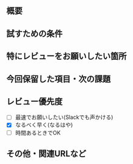 <!-- 全部を埋める必要はありません PRの変更量に応じて適宜削ってください -->
## 概要
<!-- 何が変わったのか -->

## 試すための条件
<!-- 変更した機能を行う手順や、バグを再現させるための手順など レビュワーに手元で再現してほしい場合は書く -->

## 特にレビューをお願いしたい箇所
<!-- 特にチェックをお願いしたいポイントを簡潔に記述する -->

## 今回保留した項目・次の課題
<!-- このPRに含めない、無視してほしいことなど clickupにも追加する -->

## レビュー優先度
* [ ] 最速でお願いしたい(Slackでも声かける)
* [x] なるべく早く(なるはや)
* [ ] 時間あるときでOK

## その他・関連URLなど
<!-- その他、特記すべき事項を記述 -->

